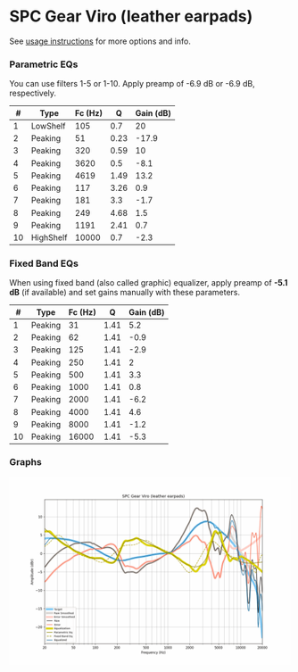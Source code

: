 # SPC Gear Viro (leather earpads)
See [usage instructions](https://github.com/jaakkopasanen/AutoEq#usage) for more options and info.

### Parametric EQs
You can use filters 1-5 or 1-10. Apply preamp of -6.9 dB or -6.9 dB, respectively.

|   # | Type      |   Fc (Hz) |    Q |   Gain (dB) |
|-----|-----------|-----------|------|-------------|
|   1 | LowShelf  |       105 | 0.7  |        20   |
|   2 | Peaking   |        51 | 0.23 |       -17.9 |
|   3 | Peaking   |       320 | 0.59 |        10   |
|   4 | Peaking   |      3620 | 0.5  |        -8.1 |
|   5 | Peaking   |      4619 | 1.49 |        13.2 |
|   6 | Peaking   |       117 | 3.26 |         0.9 |
|   7 | Peaking   |       181 | 3.3  |        -1.7 |
|   8 | Peaking   |       249 | 4.68 |         1.5 |
|   9 | Peaking   |      1191 | 2.41 |         0.7 |
|  10 | HighShelf |     10000 | 0.7  |        -2.3 |

### Fixed Band EQs
When using fixed band (also called graphic) equalizer, apply preamp of **-5.1 dB** (if available) and set gains manually with these parameters.

|   # | Type    |   Fc (Hz) |    Q |   Gain (dB) |
|-----|---------|-----------|------|-------------|
|   1 | Peaking |        31 | 1.41 |         5.2 |
|   2 | Peaking |        62 | 1.41 |        -0.9 |
|   3 | Peaking |       125 | 1.41 |        -2.9 |
|   4 | Peaking |       250 | 1.41 |         2   |
|   5 | Peaking |       500 | 1.41 |         3.3 |
|   6 | Peaking |      1000 | 1.41 |         0.8 |
|   7 | Peaking |      2000 | 1.41 |        -6.2 |
|   8 | Peaking |      4000 | 1.41 |         4.6 |
|   9 | Peaking |      8000 | 1.41 |        -1.2 |
|  10 | Peaking |     16000 | 1.41 |        -5.3 |

### Graphs
![](./SPC%20Gear%20Viro%20(leather%20earpads).png)
